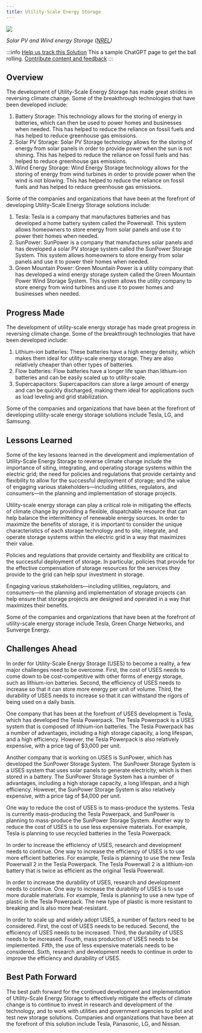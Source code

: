 ```yaml
---
title: Utility-Scale Energy Storage
---
```

![](/../static/img/utility-scale-energy-storage.jpg)

*Solar PV and Wind energy Storage ([NREL](https://www.nrel.gov/news/program/2021/grid-scale-storage-us-storage-capacity-could-grow-five-fold-by-2050.html))*

:::info [Help us track this Solution](../../contribute)
This a sample ChatGPT page to get the ball rolling.
[Contribute content and feedback](contribute)
:::

## Overview

The development of Utility-Scale Energy Storage has made great strides in reversing climate change. Some of the breakthrough technologies that have been developed include:

1. Battery Storage: This technology allows for the storing of energy in batteries, which can then be used to power homes and businesses when needed. This has helped to reduce the reliance on fossil fuels and has helped to reduce greenhouse gas emissions.
2. Solar PV Storage: Solar PV Storage technology allows for the storing of energy from solar panels in order to provide power when the sun is not shining. This has helped to reduce the reliance on fossil fuels and has helped to reduce greenhouse gas emissions.
3. Wind Energy Storage: Wind Energy Storage technology allows for the storing of energy from wind turbines in order to provide power when the wind is not blowing. This has helped to reduce the reliance on fossil fuels and has helped to reduce greenhouse gas emissions.

Some of the companies and organizations that have been at the forefront of developing Utility-Scale Energy Storage solutions include:

1. Tesla: Tesla is a company that manufactures batteries and has developed a home battery system called the Powerwall. This system allows homeowners to store energy from solar panels and use it to power their homes when needed.
2. SunPower: SunPower is a company that manufactures solar panels and has developed a solar PV storage system called the SunPower Storage System. This system allows homeowners to store energy from solar panels and use it to power their homes when needed.
3. Green Mountain Power: Green Mountain Power is a utility company that has developed a wind energy storage system called the Green Mountain Power Wind Storage System. This system allows the utility company to store energy from wind turbines and use it to power homes and businesses when needed.

## Progress Made

The development of utility-scale energy storage has made great progress in reversing climate change. Some of the breakthrough technologies that have been developed include:

1. Lithium-ion batteries: These batteries have a high energy density, which makes them ideal for utility-scale energy storage. They are also relatively cheaper than other types of batteries.
2. Flow batteries: Flow batteries have a longer life span than lithium-ion batteries and can be easily scaled up to utility-scale.
3. Supercapacitors: Supercapacitors can store a large amount of energy and can be quickly discharged, making them ideal for applications such as load leveling and grid stabilization.

Some of the companies and organizations that have been at the forefront of developing utility-scale energy storage solutions include Tesla, LG, and Samsung.

## Lessons Learned

Some of the key lessons learned in the development and implementation of Utility-Scale Energy Storage to reverse climate change include the importance of siting, integrating, and operating storage systems within the electric grid; the need for policies and regulations that provide certainty and flexibility to allow for the successful deployment of storage; and the value of engaging various stakeholders—including utilities, regulators, and consumers—in the planning and implementation of storage projects.

Utility-scale energy storage can play a critical role in mitigating the effects of climate change by providing a flexible, dispatchable resource that can help balance the intermittency of renewable energy sources. In order to maximize the benefits of storage, it is important to consider the unique characteristics of each storage technology and to site, integrate, and operate storage systems within the electric grid in a way that maximizes their value.

Policies and regulations that provide certainty and flexibility are critical to the successful deployment of storage. In particular, policies that provide for the effective compensation of storage resources for the services they provide to the grid can help spur investment in storage.

Engaging various stakeholders—including utilities, regulators, and consumers—in the planning and implementation of storage projects can help ensure that storage projects are designed and operated in a way that maximizes their benefits.

Some of the companies and organizations that have been at the forefront of utility-scale energy storage include Tesla, Green Charge Networks, and Sunverge Energy.

## Challenges Ahead

In order for Utility-Scale Energy Storage (USES) to become a reality, a few major challenges need to be overcome. First, the cost of USES needs to come down to be cost-competitive with other forms of energy storage, such as lithium-ion batteries. Second, the efficiency of USES needs to increase so that it can store more energy per unit of volume. Third, the durability of USES needs to increase so that it can withstand the rigors of being used on a daily basis.

One company that has been at the forefront of USES development is Tesla, which has developed the Tesla Powerpack. The Tesla Powerpack is a USES system that is composed of lithium-ion batteries. The Tesla Powerpack has a number of advantages, including a high storage capacity, a long lifespan, and a high efficiency. However, the Tesla Powerpack is also relatively expensive, with a price tag of $3,000 per unit.

Another company that is working on USES is SunPower, which has developed the SunPower Storage System. The SunPower Storage System is a USES system that uses solar panels to generate electricity, which is then stored in a battery. The SunPower Storage System has a number of advantages, including a high storage capacity, a long lifespan, and a high efficiency. However, the SunPower Storage System is also relatively expensive, with a price tag of $4,000 per unit.

One way to reduce the cost of USES is to mass-produce the systems. Tesla is currently mass-producing the Tesla Powerpack, and SunPower is planning to mass-produce the SunPower Storage System. Another way to reduce the cost of USES is to use less expensive materials. For example, Tesla is planning to use recycled batteries in the Tesla Powerpack.

In order to increase the efficiency of USES, research and development needs to continue. One way to increase the efficiency of USES is to use more efficient batteries. For example, Tesla is planning to use the new Tesla Powerwall 2 in the Tesla Powerpack. The Tesla Powerwall 2 is a lithium-ion battery that is twice as efficient as the original Tesla Powerwall.

In order to increase the durability of USES, research and development needs to continue. One way to increase the durability of USES is to use more durable materials. For example, Tesla is planning to use a new type of plastic in the Tesla Powerpack. The new type of plastic is more resistant to breaking and is also more heat-resistant.

In order to scale up and widely adopt USES, a number of factors need to be considered. First, the cost of USES needs to be reduced. Second, the efficiency of USES needs to be increased. Third, the durability of USES needs to be increased. Fourth, mass production of USES needs to be implemented. Fifth, the use of less expensive materials needs to be considered. Sixth, research and development needs to continue in order to improve the efficiency and durability of USES.

## Best Path Forward

The best path forward for the continued development and implementation of Utility-Scale Energy Storage to effectively mitigate the effects of climate change is to continue to invest in research and development of the technology, and to work with utilities and government agencies to pilot and test new storage solutions. Companies and organizations that have been at the forefront of this solution include Tesla, Panasonic, LG, and Nissan.
